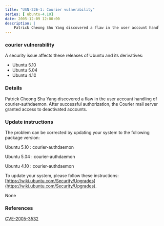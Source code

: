 ```yaml
---
title: "USN-226-1: Courier vulnerability"
series: [ ubuntu-4.10]
date: 2005-12-09 12:00:00
description: |
    Patrick Cheong Shu Yang discovered a flaw in the user account handling of courier-authdaemon. After successful authorization, the Courier mail server granted access to deactivated accounts.
--- 
```

 
### courier vulnerability

A security issue affects these releases of Ubuntu and its derivatives:

* Ubuntu 5.10
* Ubuntu 5.04
* Ubuntu 4.10

### Details

Patrick Cheong Shu Yang discovered a flaw in the user account handling of courier-authdaemon. After successful authorization, the Courier mail server granted access to deactivated accounts.

### Update instructions

The problem can be corrected by updating your system to the following package version:

Ubuntu 5.10
 : courier-authdaemon 

Ubuntu 5.04
 : courier-authdaemon 

Ubuntu 4.10
 : courier-authdaemon 

To update your system, please follow these instructions: [https://wiki.ubuntu.com/Security/Upgrades](https://wiki.ubuntu.com/Security/Upgrades).

None

### References

 [CVE-2005-3532](http://people.ubuntu.com/~ubuntu-security/cve/CVE-2005-3532)
 
